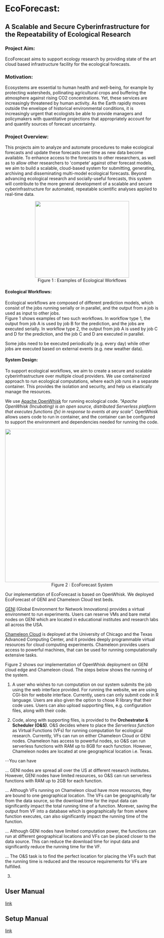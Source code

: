 # EcoForecast:
##  A Scalable and Secure Cyberinfrastructure for the Repeatability of Ecological Research

### Project Aim:
EcoForecast aims to support ecology research by providing state of the art cloud based infrastructure facility for the ecological forecasts.

### Motivation:
Ecosystems are essential to human health and well-being, for example by protecting watersheds, pollinating agricultural crops and buffering the atmosphere against rising CO2 concentrations. Yet, these services are increasingly threatened by human activity. As the Earth rapidly moves outside the envelope of historical environmental conditions, it is increasingly urgent that ecologists be able to provide managers and policymakers with quantitative projections that appropriately account for and quantify sources of forecast uncertainty.

### Project Overview:
This projects aim to analyze and automate procedures to make ecological forecasts and update these forecasts over time as new data become available. To enhance access to the forecasts to other researchers, as well as to allow other researchers to 'compete' against other forecast models, we aim to build a scalable, cloud-based system for submitting, generating, archiving and disseminating multi-model ecological forecasts. Beyond advancing ecological research and socially-useful forecasts, this system will contribute to the more general development of a scalable and secure cyberinfrastructure for automated, repeatable scientific analyses applied to real-time data.

<p align="center">
<img align=center src="https://github.com/akhtarnabeel/ecoforecastCS/raw/master/screenshots/workflows.jpg" width="307.5" height="250" />
  <br> 
  Figure 1 : Examples of Ecological Workflows
</p>

#### Ecological Workflows:

Ecological workflows are composed of different prediction models, which consist of the jobs running serially or in parallel, and the output from a job is used as input to other jobs.  
Figure 1 shows examples of two such workflows. In workflow type 1, the output from job A is used by job B for the prediction, and the jobs are executed serially. In workflow type 2, the output from job A is used by job C and D for the prediction, and the job C and D are executed in parallel. 

Some jobs need to be executed periodically (e.g. every day) while other jobs are executed based on external events (e.g. new weather data). 



#### System Design:
To support ecological workflows, we aim to create a secure and scalable cyberinfrastructure over multiple cloud providers. We use containerized approach to run ecological computations, where each job runs in a separate container. This provides the isolation and security, and help us elastically manage the resources. 

We use [Apache OpenWhisk](https://openwhisk.apache.org) for running ecological code. *"Apache OpenWhisk (Incubating) is an open source, distributed Serverless platform that executes functions (fx) in response to events at any scale".* OpenWhisk allows users code to run in container, and the container can be configured to support the environment and dependencies needed for running the code. 

<p align="center">
<img align=center src="https://github.com/akhtarnabeel/ecoforecastCS/raw/master/screenshots/System.jpg" width="700" height="500" />
  <br> 
  Figure 2 : EcoForecast System 
</p>

Our implementation of EcoForecast is based on OpenWhisk. We deployed EcoForecast of GENI and Chameleon Cloud test beds. 

[GENI](http://www.geni.net) (Global Environment for Network Innovations) provides a virtual environment to run experiments. Users can reserve VMs and bare metal nodes on GENI which are located in educational institutes and research labs all across the USA. 

[Chameleon Cloud](https://www.chameleoncloud.org) is deployed at the University of Chicago and the Texas Advanced Computing Center, and it provides deeply programmable virtual resources for cloud computing experiments. Chameleon provides users access to powerful machines, that can be used for running computationally extensive tasks. 

Figure 2 shows our implementation of OpenWhisk deployment on GENI cloud edge and Chameleon cloud. 
The steps below shows the running of the system.

1. A user who wishes to run computation on our system submits the job using the web interface provided.  For running the website, we are using CGI-bin for website interface. Currently, users can only submit code in R language. Users are also given the option to chose R library that their code uses. Users can also upload supporting files, e.g. configuration files, along with their code. 


2. Code, along with supporting files, is provided to the **Orchestrator & Scheduler (O&S)**. O&S  decides where to place the *Serverless function* as Virtual Functions (VFs) for running computation for ecological research. 
Currently, VFs can run on either Chameleon Cloud or GENI nodes. 
Chameleon has access to powerful nodes, so O&S can run serverless functions with RAM up to 8GB for each function. However, Chameleon nodes are located at one geographical location i.e. Texas. 

⋅⋅⋅You can have

... GENI nodes are spread all over the US at different research institutes. However, GENI nodes have limited resources, so O&S can run serverless functions with RAM up to 2GB for each function.

... Although VFs running on Chameleon cloud have more resources, they are bound to one geographical location. The VFs can be geographically far from the data source, so the download time for the input data can significantly impact the total running time of a function. Morever, saving the output from VF into a database which is geographically far from where function executes, can also significantly impact the running time of the function. 

... Although GENI nodes have limited computation power, the functions can run at different geographical locations and VFs can be placed closer to the data source. This can reduce the download time for input data and significantly reduce the running time for the VF. 

... The O&S task is to find the perfect location for placing the VFs such that the running time is reduced and the resource requirements for VFs are fulfilled. 

3. 


## User Manual
  [link](/UserManual.md)
  
  
## Setup Manual
  [link](/SystemSetup.md)
